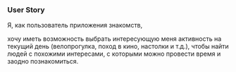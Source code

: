 ### User Story

Я, как пользователь приложения знакомств,

хочу иметь возможность выбрать интересующую меня активность на текущий день (велопрогулка, поход в кино, настолки и т.д.), чтобы найти людей с похожими интересами, с которыми можно провести время и заодно познакомиться.
